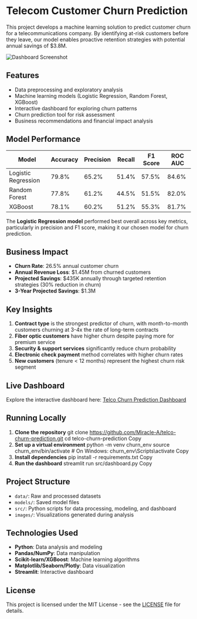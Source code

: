 # Telecom Customer Churn Prediction

This project develops a machine learning solution to predict customer churn for a telecommunications company. By identifying at-risk customers before they leave, our model enables proactive retention strategies with potential annual savings of $3.8M.

![Dashboard Screenshot](https://i.imgur.com/example-image.jpg) <!-- You'll need to replace this with an actual screenshot link -->

## Features

- Data preprocessing and exploratory analysis
- Machine learning models (Logistic Regression, Random Forest, XGBoost)
- Interactive dashboard for exploring churn patterns
- Churn prediction tool for risk assessment
- Business recommendations and financial impact analysis

## Model Performance

| Model | Accuracy | Precision | Recall | F1 Score | ROC AUC |
|-------|----------|-----------|--------|----------|---------|
| Logistic Regression | 79.8% | 65.2% | 51.4% | 57.5% | 84.6% |
| Random Forest | 77.8% | 61.2% | 44.5% | 51.5% | 82.0% |
| XGBoost | 78.1% | 60.2% | 51.2% | 55.3% | 81.7% |

The **Logistic Regression model** performed best overall across key metrics, particularly in precision and F1 score, making it our chosen model for churn prediction.

## Business Impact

- **Churn Rate**: 26.5% annual customer churn
- **Annual Revenue Loss**: $1.45M from churned customers
- **Projected Savings**: $435K annually through targeted retention strategies (30% reduction in churn)
- **3-Year Projected Savings**: $1.3M

## Key Insights

1. **Contract type** is the strongest predictor of churn, with month-to-month customers churning at 3-4x the rate of long-term contracts
2. **Fiber optic customers** have higher churn despite paying more for premium service
3. **Security & support services** significantly reduce churn probability
4. **Electronic check payment** method correlates with higher churn rates
5. **New customers** (tenure < 12 months) represent the highest churn risk segment

## Live Dashboard

Explore the interactive dashboard here: [Telco Churn Prediction Dashboard](https://xxqtczzu5qrahlcsdmdcsf.streamlit.app/)

## Running Locally

1. **Clone the repository**
git clone https://github.com/Miracle-A/telco-churn-prediction.git
cd telco-churn-prediction
Copy
2. **Set up a virtual environment**
python -m venv churn_env
source churn_env/bin/activate  # On Windows: churn_env\Scripts\activate
Copy
3. **Install dependencies**
pip install -r requirements.txt
Copy
4. **Run the dashboard**
streamlit run src/dashboard.py
Copy
## Project Structure

- `data/`: Raw and processed datasets
- `models/`: Saved model files
- `src/`: Python scripts for data processing, modeling, and dashboard
- `images/`: Visualizations generated during analysis

## Technologies Used

- **Python**: Data analysis and modeling
- **Pandas/NumPy**: Data manipulation
- **Scikit-learn/XGBoost**: Machine learning algorithms
- **Matplotlib/Seaborn/Plotly**: Data visualization
- **Streamlit**: Interactive dashboard

## License

This project is licensed under the MIT License - see the [LICENSE](LICENSE) file for details.
